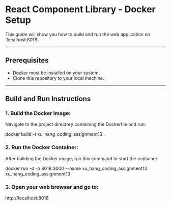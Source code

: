 # React Component Library - Docker Setup

This guide will show you how to build and run the web application on 
 'localhost:8018'.

---

## Prerequisites
- [Docker](https://www.docker.com/) must be installed on your system.
- Clone this repository to your local machine.

---

## Build and Run Instructions

### 1. Build the Docker Image:
Navigate to the project directory containing the Dockerfile and run:

docker build -t xu_hang_coding_assignment13 .

### 2. Run the Docker Container:
After building the Docker image, run this command to start the container:

docker run -d -p 8018:3000 --name xu_hang_coding_assignment13 xu_hang_coding_assignment13

### 3. Open your web browser and go to:

http://localhost:8018
